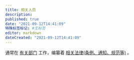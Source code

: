 ```yaml
---
title: 相关人员
description:
published: true
date: "2021-09-12T14:41:09"
特殊标签标记: #无标签
editor: markdown
dateCreated: "2021-09-12T14:41:09"
---
```


通常在 [有关部门](/censorship/有关部门.md) 工作，编纂着 [相关法律(条例、通知、规范等)](/censorship/相关法律.md) 。
